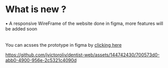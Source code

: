 # What is new ?
• A responsive WireFrame of the website done in figma, more features will be added soon
\
\
\
You can acsses the prototype in figma by [clicking here](https://www.figma.com/file/e1oZg51qJZIG0aecgLBfi9/Pagina-para-consult%C3%B3rio-na-WEB?type=design&node-id=0%3A1&mode=design&t=06iKaAJnyu6gOUfY-1)

https://github.com/jvictoroliv/dentist-web/assets/144742430/700573d0-abb0-4900-956e-2c5321c4090d



